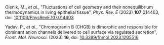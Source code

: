 Olenik, M., _et al._, "Fluctuations of cell geometry and their nonequilibrium thermodynamics in living epithelial tissue", _Phys. Rev. E_ (2023) **107** 014403, doi: [10.1103/PhysRevE.107.014403](https://doi.org/10.1103/PhysRevE.107.014403)

Yadav, P., _et al._, "Chromogranin B (CHGB) is dimorphic and responsible for dominant anion channels delivered to cell surface via regulated secretion", _Front. Mol. Neurosci._ (2023) **16**, doi: [10.3389/fnmol.2023.1205516](https://doi.org/10.3389/fnmol.2023.1205516)
